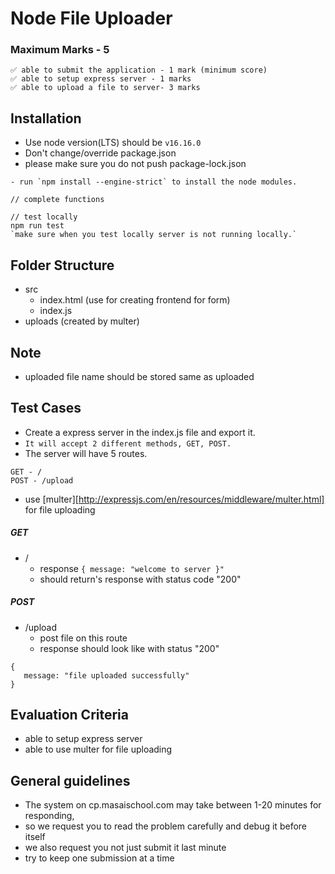 # Node File Uploader

### Maximum Marks - 5

```
✅ able to submit the application - 1 mark (minimum score)
✅ able to setup express server - 1 marks
✅ able to upload a file to server- 3 marks
```

## Installation

- Use node version(LTS) should be `v16.16.0`
- Don't change/override package.json
- please make sure you do not push package-lock.json

```
- run `npm install --engine-strict` to install the node modules.

// complete functions

// test locally
npm run test
`make sure when you test locally server is not running locally.`

```

## Folder Structure

- src
  - index.html (use for creating frontend for form)
  - index.js
- uploads (created by multer)

## Note

- uploaded file name should be stored same as uploaded

## Test Cases

- Create a express server in the index.js file and export it.
- `It will accept 2 different methods, GET, POST.`
- The server will have 5 routes.

```
GET - /
POST - /upload
```

- use [multer][http://expressjs.com/en/resources/middleware/multer.html] for file uploading

##### GET

- /
  - response `{ message: "welcome to server }"`
  - should return's response with status code "200"

##### POST

- /upload
  - post file on this route
  - response should look like with status "200"

```
{
   message: "file uploaded successfully"
}
```

## Evaluation Criteria

- able to setup express server
- able to use multer for file uploading

## General guidelines

- The system on cp.masaischool.com may take between 1-20 minutes for responding,
- so we request you to read the problem carefully and debug it before itself
- we also request you not just submit it last minute
- try to keep one submission at a time
